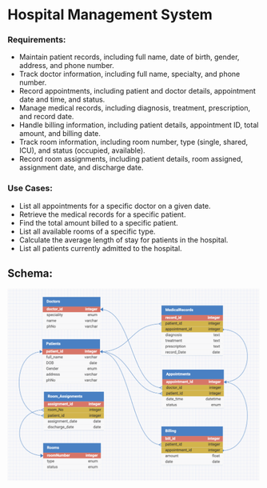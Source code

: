 # Hospital Management System
### Requirements:
- Maintain patient records, including full name, date of birth, gender, address, and phone number.
- Track doctor information, including full name, specialty, and phone number.
- Record appointments, including patient and doctor details, appointment date and time, and status.
- Manage medical records, including diagnosis, treatment, prescription, and record date.
- Handle billing information, including patient details, appointment ID, total amount, and billing date.
- Track room information, including room number, type (single, shared, ICU), and status (occupied, available).
- Record room assignments, including patient details, room assigned, assignment date, and discharge date.

### Use Cases:
- List all appointments for a specific doctor on a given date.
- Retrieve the medical records for a specific patient.
- Find the total amount billed to a specific patient.
- List all available rooms of a specific type.
- Calculate the average length of stay for patients in the hospital.
- List all patients currently admitted to the hospital.

## Schema:
![Schema](./hospital-management-system.png)
